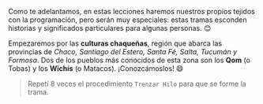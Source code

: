<gs-attire attire-url="https://raw.githubusercontent.com/MumukiProject/mumuki-guia-gobstones-repeticion-condicional-kids/master/assets/attires/config_1538419097138.json"></gs-attire>

<gs-toolbox toolbox-url="https://raw.githubusercontent.com/MumukiProject/mumuki-guia-gobstones-repeticion-condicional-kids/master/assets/toolbox.xml">
</gs-toolbox>

Como te adelantamos, en estas lecciones haremos nuestros propios tejidos con la programación, pero serán muy especiales: estas tramas esconden historias y significados particulares para algunas personas. :blush: 

Empezaremos por las **culturas chaqueñas**, región que abarca las provincias de _Chaco, Santiago del Estero, Santa Fé, Salta, Tucumán y Formosa_. Dos de los pueblos más conocidos de esta zona son los **Qom** (o Tobas) y los **Wichís** (o Matacos). ¡Conozcámoslos! :smile:

> Repetí 8 veces el procedimiento `Trenzar Hilo` para que se forme la trama.

